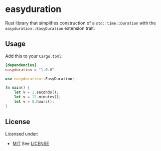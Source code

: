# easyduration

Rust library that simplifies construction of a `std::time::Duration` with the
`easyduration::EasyDuration` extension trait.

## Usage

Add this to your `Cargo.toml`:

```toml
[dependencies]
easyduration = "1.0.0"
```

```rust
use easyduration::EasyDuration;

fn main() {
    let v = 1.seconds();
    let v = 12.minutes();
    let v = 5.hours();
}
```

## License

Licensed under:

* [MIT](http://opensource.org/licenses/MIT)
  See [LICENSE](./LICENSE)
